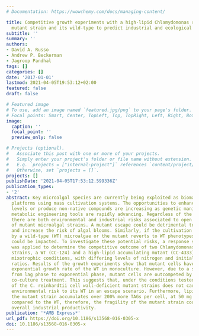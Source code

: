 ```yaml
---
# Documentation: https://wowchemy.com/docs/managing-content/

title: Competitive growth experiments with a high-lipid Chlamydomonas reinhardtii
  mutant strain and its wild-type to predict industrial and ecological risks
subtitle: ''
summary: ''
authors:
- David A. Russo
- Andrew P. Beckerman
- Jagroop Pandhal
tags: []
categories: []
date: '2017-01-01'
lastmod: 2021-04-05T19:53:12+02:00
featured: false
draft: false

# Featured image
# To use, add an image named `featured.jpg/png` to your page's folder.
# Focal points: Smart, Center, TopLeft, Top, TopRight, Left, Right, BottomLeft, Bottom, BottomRight.
image:
  caption: ''
  focal_point: ''
  preview_only: false

# Projects (optional).
#   Associate this post with one or more of your projects.
#   Simply enter your project's folder or file name without extension.
#   E.g. `projects = ["internal-project"]` references `content/project/deep-learning/index.md`.
#   Otherwise, set `projects = []`.
projects: []
publishDate: '2021-04-05T17:53:12.599336Z'
publication_types:
- '2'
abstract: Key microalgal species are currently being exploited as biomanufacturing
  platforms using mass cultivation systems. The opportunities to enhance productivity
  levels or produce non-native compounds are increasing as genetic manipulation and
  metabolic engineering tools are rapidly advancing. Regardless of the end product,
  there are both environmental and industrial risks associated to open pond cultivation
  of mutant microalgal strains. A mutant escape could be detrimental to local biodiversity
  and increase the risk of algal blooms. Similarly, if the cultivation pond is invaded
  by a wild-type (WT) microalgae or the mutant reverts to WT phenotypes, productivity
  could be impacted. To investigate these potential risks, a response surface methodology
  was applied to determine the competitive outcome of two Chlamydomonas reinhardtii
  strains, a WT (CC-124) and a high-lipid accumulating mutant (CC-4333), grown in
  mixotrophic conditions, with differing levels of nitrogen and initial WT to mutant
  ratios. Results of the growth experiments show that mutant cells have double the
  exponential growth rate of the WT in monoculture. However, due to a slower transition
  from lag phase to exponential phase, mutant cells are outcompeted by the WT in every
  co-culture treatment. This suggests that, under the conditions tested, outdoor cultivation
  of the C. reinhardtii cell wall-deficient mutant strains does not carry a significant
  environmental risk to its WT in an escape scenario. Furthermore, lipid results show
  the mutant strain accumulates over 200% more TAGs per cell, at 50 mg L−1 NH4Cl,
  compared to the WT, therefore, the fragility of the mutant strain could impact on
  overall industrial productivity.
publication: '*AMB Express*'
url_pdf: https://doi.org/10.1186/s13568-016-0305-x
doi: 10.1186/s13568-016-0305-x
---
```

